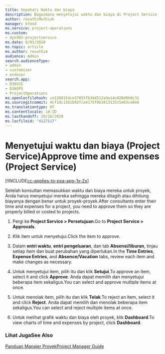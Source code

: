 ```yaml
---
title: Sepakati Waktu dan biaya
description: Bagaimana menyetujui waktu dan biaya di Project Service
author: revathiMuthiah
manager: kfend
ms.service: project-operations
ms.custom:
- dyn365-projectservice
ms.date: 8/03/2018
ms.topic: article
ms.author: revathim
audience: Admin
search.audienceType:
- admin
- customizer
- enduser
search.app:
- D365CE
- D365PS
- ProjectOperations
ms.openlocfilehash: ce126815dce37055fb364512a9a14c828d9b0c32
ms.sourcegitcommit: 4cf1dc1561b92fca4175f0b3813133c5e63ce8e6
ms.translationtype: HT
ms.contentlocale: id-ID
ms.lasthandoff: 10/28/2020
ms.locfileid: "4127117"
---
```

# <a name="approve-time-and-expenses-project-service"></a><span data-ttu-id="d793d-103">Menyetujui waktu dan biaya (Project Service)</span><span class="sxs-lookup"><span data-stu-id="d793d-103">Approve time and expenses (Project Service)</span></span>

[!INCLUDE[cc-applies-to-psa-app-1x-2x](../includes/cc-applies-to-psa-app-1x-2x.md)]

<span data-ttu-id="d793d-104">Setelah konsultan memasukkan waktu dan biaya mereka untuk proyek, Anda harus menyetujui mereka sehingga mereka ditagih atau dihitung biayanya dengan benar untuk proyek-proyek.</span><span class="sxs-lookup"><span data-stu-id="d793d-104">After consultants enter their time and expenses for a project, you need to approve them so they are properly billed or costed to projects.</span></span>  
  
1.  <span data-ttu-id="d793d-105">Pergi ke **Project Service > Persetujuan**.</span><span class="sxs-lookup"><span data-stu-id="d793d-105">Go to **Project Service > Approvals**.</span></span>  
  
2.  <span data-ttu-id="d793d-106">Klik item untuk menyetujui.</span><span class="sxs-lookup"><span data-stu-id="d793d-106">Click the item to approve.</span></span>  
  
3.  <span data-ttu-id="d793d-107">Dalam **entri waktu**, **entri pengeluaran**, dan tab **Absensi/liburan**, tinjau setiap item dan buat perubahan yang diperlukan.</span><span class="sxs-lookup"><span data-stu-id="d793d-107">In the **Time Entries**, **Expense Entries**, and **Absence/Vacation** tabs, review each item and make changes as necessary.</span></span>  
  
4.  <span data-ttu-id="d793d-108">Untuk menyetujui item, pilih itu dan klik **Setujui**.</span><span class="sxs-lookup"><span data-stu-id="d793d-108">To approve an item, select it and click **Approve**.</span></span> <span data-ttu-id="d793d-109">Anda dapat memilih dan menyetujui beberapa item sekaligus.</span><span class="sxs-lookup"><span data-stu-id="d793d-109">You can select and approve multiple items at once.</span></span>  
  
5.  <span data-ttu-id="d793d-110">Untuk menolak item, pilih itu dan klik **Tolak**.</span><span class="sxs-lookup"><span data-stu-id="d793d-110">To reject an item, select it and click **Reject**.</span></span> <span data-ttu-id="d793d-111">Anda dapat memilih dan menolak beberapa item sekaligus.</span><span class="sxs-lookup"><span data-stu-id="d793d-111">You can select and reject multiple items at once.</span></span>  
  
6.  <span data-ttu-id="d793d-112">Untuk melihat grafik waktu dan biaya oleh proyek, klik **Dashboard**.</span><span class="sxs-lookup"><span data-stu-id="d793d-112">To view charts of time and expenses by project, click **Dashboard**.</span></span>  
  
### <a name="see-also"></a><span data-ttu-id="d793d-113">Lihat Juga</span><span class="sxs-lookup"><span data-stu-id="d793d-113">See Also</span></span>  
 [<span data-ttu-id="d793d-114">Panduan Manajer Proyek</span><span class="sxs-lookup"><span data-stu-id="d793d-114">Project Manager Guide</span></span>](../psa/project-manager-guide.md)
